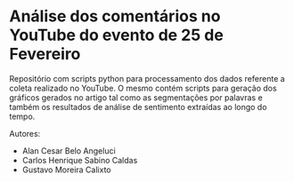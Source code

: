 # Análise dos comentários no YouTube do evento de 25 de Fevereiro

Repositório com scripts python para processamento dos dados referente a coleta realizado no YouTube.
O mesmo contém scripts para geração dos gráficos gerados no artigo tal como as segmentações por palavras e também os resultados de análise de sentimento extraídas ao longo do tempo.

Autores:

 - Alan Cesar Belo Angeluci
 - Carlos Henrique Sabino Caldas
 - Gustavo Moreira Calixto